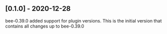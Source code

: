 ## [0.1.0] - 2020-12-28
bee-0.39.0 added support for plugin versions.
This is the initial version that contains all changes up to bee-0.39.0
